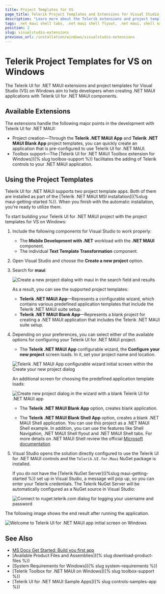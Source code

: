 ```yaml
---
title: Project Templates for VS
page_title: Telerik Project Templates and Extensions for Visual Studio on Windows
description: "Learn more about the Telerik extensions and project templates for Visual Studio on Windows supported by Telerik UI for .NET MAUI."
tags: .net maui shell tabs, .net maui shell flyout, .net maui, shell navigation maui, .net maui shell, .net maui shell example
position: 2
slug: visualstudio-extensions
previous_url: /installation/windows/visualstudio-extensions
---
```


# Telerik Project Templates for VS on Windows

The Telerik UI for .NET MAUI extensions and project templates for Visual Studio (VS) on Windows aim to help developers when creating .NET MAUI applications with Telerik UI for .NET MAUI components.

## Available Extensions

The extensions handle the following major points in the development with Telerik UI for .NET MAUI:

* Project creation&mdash;Through the **Telerik .NET MAUI App** and **Telerik .NET MAUI Blank App** project templates, you can quickly create an application that is pre-configured to use Telerik UI for .NET MAUI.
* Toolbox support&mdash;The [Telerik UI for .NET MAUI Toolbox extension for Windows]({% slug toolbox-support %}) facilitates the adding of Telerik controls to your .NET MAUI application.

## Using the Project Templates

Telerik UI for .NET MAUI supports two project template apps. Both of them are installed as part of the [Telerik .NET MAUI MSI installation]({%slug maui-getting-started %}). When you finish with the automatic installation, you're ready to utilize them.

To start building your Telerik UI for .NET MAUI project with the project templates for VS on Windows:

1. Include the following components for Visual Studio to work properly:

	* The **Mobile Development with .NET** workload with the **.NET MAUI** component.
	* The individual **Text Template Transformation** component.

1. Open Visual Studio and choose the **Create a new project** option.

1. Search for **maui**:

	![Create a new project dialog with maui in the search field and results](images/vsextensions_createapp.png)

	As a result, you can see the supported project templates:

	 * **Telerik .NET MAUI App**&mdash;Represents a configurable wizard, which contains various predefined application templates that include the Telerik .NET MAUI suite setup.
	 * **Telerik .NET MAUI Blank App**&mdash;Represents a blank project for creating a .NET MAUI application that includes the Telerik .NET MAUI suite setup.

1. Depending on your preferences, you can select either of the available options for configuring your Telerik UI for .NET MAUI project.

	* The **Telerik .NET MAUI App** configurable wizard, the **Configure your new project** screen loads. In it, set your project name and location.

	![Telerik .NET MAUI App configurable wizard initial screen within the Create your new project dialog](images/vsextensions_configureapp.png)

	An additional screen for choosing the predefined application template loads:

	![Create new project dialog in the wizard with a blank Telerik UI for .NET MAUI app](images/new-project-wizard-selection.png)

	* The **Telerik .NET MAUI Blank App** option, creates blank application.

	* The **Telerik .NET MAUI Blank Shell App** option, creates a blank .NET MAUI Shell application. You can use this project as a .NET MAUI Shell example. In addition, you can use the features like Shell Navigation, .NET MAUI Shell flyout and .NET MAUI Shell tabs. For more details on .NET MAUI Shell review the official [Microsoft documentation](https://learn.microsoft.com/en-us/dotnet/maui/fundamentals/shell/). 

1. Visual Studio opens the solution directly configured to use the Telerik UI for .NET MAUI controls and the `Telerik.UI.for.Maui` NuGet package is installed.

	If you do not have the [Telerik NuGet Server]({%slug maui-getting-started %}) set up in Visual Studio, a message will pop up, so you can enter your Telerik credentials. The Telerik NuGet Server will be automatically configured as a NuGet source in Visual Studio:

	![Connect to nuget.telerik.com dialog for logging your username and password](images/vsextensions_nugetpopup.png)

The following image shows the end result after running the application.

![Welcome to Telerik UI for .NET MAUI app initial screen on Windows](images/vsextensions_projecttemplate.png)

## See Also

* [MS Docs Get Started: Build you first app](https://docs.microsoft.com/en-us/dotnet/maui/get-started/first-app?pivots=devices-android)
* [Available Product Files and Assemblies]({% slug download-product-files %})
* [System Requirements for Windows]({% slug system-requirements %})
* [Telerik Toolbox for .NET MAUI on Windows]({% slug toolbox-support %})
* [Telerik UI for .NET MAUI Sample Apps]({% slug controls-samples-app %})
